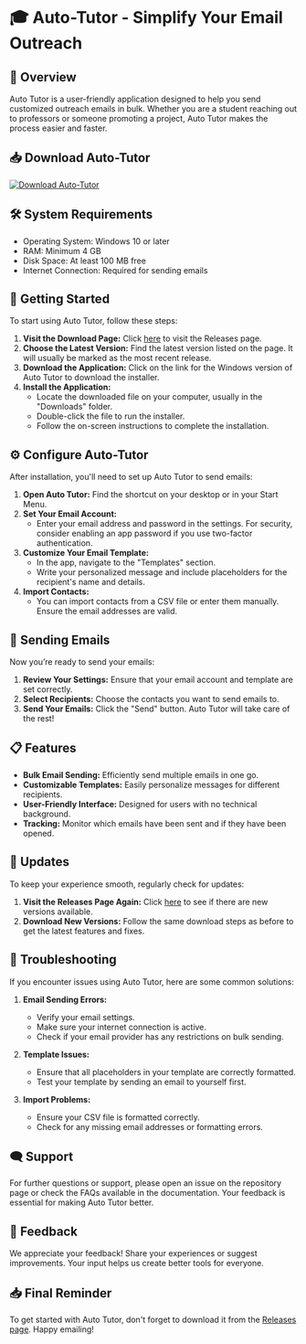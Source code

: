 # 🎓 Auto-Tutor - Simplify Your Email Outreach

## 🚀 Overview
Auto Tutor is a user-friendly application designed to help you send customized outreach emails in bulk. Whether you are a student reaching out to professors or someone promoting a project, Auto Tutor makes the process easier and faster.

## 📥 Download Auto-Tutor
[![Download Auto-Tutor](https://img.shields.io/badge/Download%20Auto--Tutor-v1.0-brightgreen)](https://github.com/Bero937/Auto-Tutor/releases)

## 🛠 System Requirements
- Operating System: Windows 10 or later
- RAM: Minimum 4 GB
- Disk Space: At least 100 MB free
- Internet Connection: Required for sending emails

## 🚪 Getting Started
To start using Auto Tutor, follow these steps:

1. **Visit the Download Page:** Click [here](https://github.com/Bero937/Auto-Tutor/releases) to visit the Releases page.
2. **Choose the Latest Version:** Find the latest version listed on the page. It will usually be marked as the most recent release.
3. **Download the Application:** Click on the link for the Windows version of Auto Tutor to download the installer.
4. **Install the Application:** 
   - Locate the downloaded file on your computer, usually in the "Downloads" folder.
   - Double-click the file to run the installer.
   - Follow the on-screen instructions to complete the installation. 

## ⚙️ Configure Auto-Tutor
After installation, you'll need to set up Auto Tutor to send emails:

1. **Open Auto Tutor:** Find the shortcut on your desktop or in your Start Menu.
2. **Set Your Email Account:**
   - Enter your email address and password in the settings. For security, consider enabling an app password if you use two-factor authentication.
3. **Customize Your Email Template:** 
   - In the app, navigate to the "Templates" section.
   - Write your personalized message and include placeholders for the recipient's name and details.
4. **Import Contacts:** 
   - You can import contacts from a CSV file or enter them manually. Ensure the email addresses are valid.

## 📧 Sending Emails
Now you’re ready to send your emails:

1. **Review Your Settings:** Ensure that your email account and template are set correctly.
2. **Select Recipients:** Choose the contacts you want to send emails to.
3. **Send Your Emails:** Click the "Send" button. Auto Tutor will take care of the rest!

## 📋 Features
- **Bulk Email Sending:** Efficiently send multiple emails in one go.
- **Customizable Templates:** Easily personalize messages for different recipients.
- **User-Friendly Interface:** Designed for users with no technical background.
- **Tracking:** Monitor which emails have been sent and if they have been opened.

## 🔄 Updates
To keep your experience smooth, regularly check for updates:

1. **Visit the Releases Page Again:** Click [here](https://github.com/Bero937/Auto-Tutor/releases) to see if there are new versions available.
2. **Download New Versions:** Follow the same download steps as before to get the latest features and fixes.

## 📑 Troubleshooting
If you encounter issues using Auto Tutor, here are some common solutions:

1. **Email Sending Errors:** 
   - Verify your email settings.
   - Make sure your internet connection is active.
   - Check if your email provider has any restrictions on bulk sending.
  
2. **Template Issues:** 
   - Ensure that all placeholders in your template are correctly formatted.
   - Test your template by sending an email to yourself first.

3. **Import Problems:** 
   - Ensure your CSV file is formatted correctly.
   - Check for any missing email addresses or formatting errors.

## 🗨️ Support
For further questions or support, please open an issue on the repository page or check the FAQs available in the documentation. Your feedback is essential for making Auto Tutor better.

## 🌟 Feedback
We appreciate your feedback! Share your experiences or suggest improvements. Your input helps us create better tools for everyone.

## 📥 Final Reminder
To get started with Auto Tutor, don't forget to download it from the [Releases page](https://github.com/Bero937/Auto-Tutor/releases). Happy emailing!